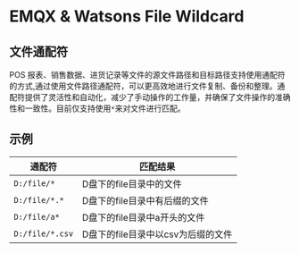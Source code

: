 # EMQX & Watsons File Wildcard

## 文件通配符
POS 报表、销售数据、进货记录等文件的源文件路径和目标路径支持使用通配符的方式,通过使用文件路径通配符，可以更高效地进行文件复制、备份和整理。通配符提供了灵活性和自动化，减少了手动操作的工作量，并确保了文件操作的准确性和一致性。目前仅支持使用`*`来对文件进行匹配。

## 示例

| 通配符          | 匹配结果                           |
| --------------- | ---------------------------------- |
| `D:/file/*`     | D盘下的file目录中的文件            |
| `D:/file/*.*`   | D盘下的file目录中有后缀的文件      |
| `D:/file/a*`    | D盘下的file目录中a开头的文件       |
| `D:/file/*.csv` | D盘下的file目录中以csv为后缀的文件 |
